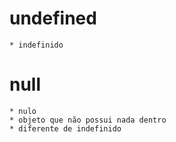# undefined
    * indefinido

# null
    * nulo
    * objeto que não possui nada dentro
    * diferente de indefinido